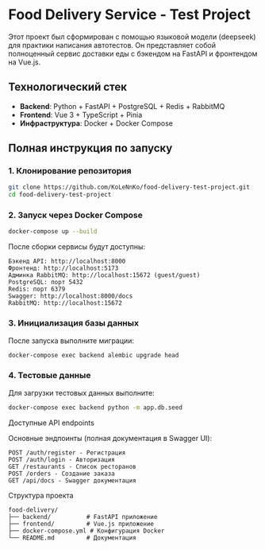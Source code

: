 # Food Delivery Service - Test Project

Этот проект был сформирован с помощью языковой модели (deepseek) для практики написания автотестов. 
Он представляет собой полноценный сервис доставки еды с бэкендом на FastAPI и фронтендом на Vue.js.

## Технологический стек
- **Backend**: Python + FastAPI + PostgreSQL + Redis + RabbitMQ
- **Frontend**: Vue 3 + TypeScript + Pinia
- **Инфраструктура**: Docker + Docker Compose

## Полная инструкция по запуску

### 1. Клонирование репозитория
```bash
git clone https://github.com/KoLeNnKo/food-delivery-test-project.git
cd food-delivery-test-project 
```

### 2. Запуск через Docker Compose
```bash
docker-compose up --build
```

После сборки сервисы будут доступны:

    Бэкенд API: http://localhost:8000
    Фронтенд: http://localhost:5173
    Админка RabbitMQ: http://localhost:15672 (guest/guest)
    PostgreSQL: порт 5432
    Redis: порт 6379
    Swagger: http://localhost:8000/docs
    RabbitMQ: http://localhost:15672


### 3. Инициализация базы данных
После запуска выполните миграции:
```bash
docker-compose exec backend alembic upgrade head
```

### 4. Тестовые данные
Для загрузки тестовых данных выполните:
```bash
docker-compose exec backend python -m app.db.seed
```

Доступные API endpoints

Основные эндпоинты (полная документация в Swagger UI):

    POST /auth/register - Регистрация
    POST /auth/login - Авторизация
    GET /restaurants - Список ресторанов
    POST /orders - Создание заказа
    GET /api/docs - Swagger документация

Структура проекта
```
food-delivery/
├── backend/          # FastAPI приложение
├── frontend/         # Vue.js приложение
├── docker-compose.yml # Конфигурация Docker
└── README.md         # Документация
```